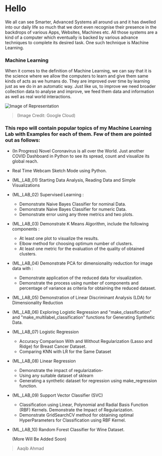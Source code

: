 # Hello
We all can see Smarter, Advanced Systems all around us and it has dwelled into our daily life so much that we dont even recognise their presence in the backdrops of various Apps, Websites, Machines etc. All those systems are a kind of a computer which eventually is backed by various advance techniques to complete its desired task. One such technique is Machine Learning.

### Machine Learning 
When it comes to the definition of Machine Learning, we can say that it is the science where we allow the computers to learn and give them same kinds of acts as we humans do. They are improved over time by learning just as we do in an automatic way. Just like us, to improve we need broader collection data to analyse and improve, we feed them data and information as well as real world interactions. 

![Image of Representation](https://storage.googleapis.com/buildcms.google.com.a.appspot.com/images/Theory-Reality.height-380.png)
> (Image Credit: Google Cloud)

### This repo will contain popular topics of my Machine Learning Lab with Examples for each of them. Few of them are pointed out as follows:
- (In Progress) Novel Coronavirus is all over the World. Just another COVID Dashboard in Python to see its spread, count and visualize its global reach.
- Real Time Webcam Sketch Mode using Python.
- (ML_LAB_01) Starting Data Analysis, Reading Data and Simple Visualizations
- (ML_LAB_02) Supervised Learning :
  - Demonstrate Naive Bayes Classifier for nominal Data.
  - Demonstrate Naive Bayes Classifier for numeric Data.
  - Demonstrate error using any three metrics and two plots.
- (ML_LAB_03) Demonstrate K Means Algorithm, include the following components : 
  - At least one plot to visualize the results. 
  - Elbow method for choosing optimum number of clusters.
  - At least one metric for the evaluation of the quality of obtained clusters.
- (ML_LAB_04) Demonstrate PCA for dimensionality reduction for image data with :
  - Demonstrate application of the reduced data for visualization.
  - Demonstrate the process using number of components and percentage of variance as criteria for obtaining the reduced dataset.
- (ML_LAB_05) Demonstration of Linear Discriminant Analysis (LDA) for Dimensionality Reduction
- (ML_LAB_06) Exploring Logistic Regression and "make_classification" and "make_multilabel_classification" functions for Generating Synthetic Data.
- (ML_LAB_07) Logistic Regression 
  - Accuracy Comparison With and Without Regularization (Lasso and Ridge) for Breast Cancer Dataset.
  - Comparing KNN with LR for the Same Dataset
  
- (ML_LAB_08) Linear Regression
  - Demonstrate the impact of regularization-
  - Using any suitable dataset of sklearn
  - Generating a synthetic dataset for regression using make_regression function.

- (ML_LAB_09) Support Vector Classifier (SVC)
  - Classification using Linear, Polynomial and Radial Basis Function (RBF) Kernels. Demonstrate the Impact of Regularization.
  - Demonstrate GridSearchCV method for obtaining optimal HyperParameters for Classification using RBF Kernel.
 
- (ML_LAB_10) Random Forest Classifier for Wine Dataset.

  (More Will Be Added Soon)
  
 > Aaqib Ahmad  
